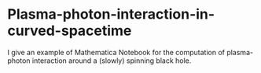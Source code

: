 # Plasma-photon-interaction-in-curved-spacetime
I give an example of Mathematica Notebook for the computation of plasma-photon interaction around a (slowly) spinning black hole.
